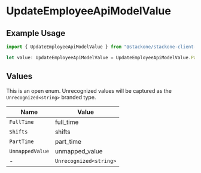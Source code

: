 # UpdateEmployeeApiModelValue

## Example Usage

```typescript
import { UpdateEmployeeApiModelValue } from "@stackone/stackone-client-ts/sdk/models/shared";

let value: UpdateEmployeeApiModelValue = UpdateEmployeeApiModelValue.PartTime;
```

## Values

This is an open enum. Unrecognized values will be captured as the `Unrecognized<string>` branded type.

| Name                   | Value                  |
| ---------------------- | ---------------------- |
| `FullTime`             | full_time              |
| `Shifts`               | shifts                 |
| `PartTime`             | part_time              |
| `UnmappedValue`        | unmapped_value         |
| -                      | `Unrecognized<string>` |